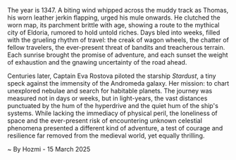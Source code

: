 
The year is 1347.  A biting wind whipped across the muddy track as Thomas, his worn leather jerkin flapping, urged his mule onwards.  He clutched the worn map, its parchment brittle with age, showing a route to the mythical city of Eldoria, rumored to hold untold riches.  Days bled into weeks, filled with the grueling rhythm of travel: the creak of wagon wheels, the chatter of fellow travelers, the ever-present threat of bandits and treacherous terrain.  Each sunrise brought the promise of adventure, and each sunset the weight of exhaustion and the gnawing uncertainty of the road ahead.

Centuries later, Captain Eva Rostova piloted the starship *Stardust*, a tiny speck against the immensity of the Andromeda galaxy.  Her mission: to chart unexplored nebulae and search for habitable planets.  The journey was measured not in days or weeks, but in light-years, the vast distances punctuated by the hum of the hyperdrive and the quiet hum of the ship's systems.  While lacking the immediacy of physical peril, the loneliness of space and the ever-present risk of encountering unknown celestial phenomena presented a different kind of adventure, a test of courage and resilience far removed from the medieval world, yet equally thrilling.

~ By Hozmi - 15 March 2025
